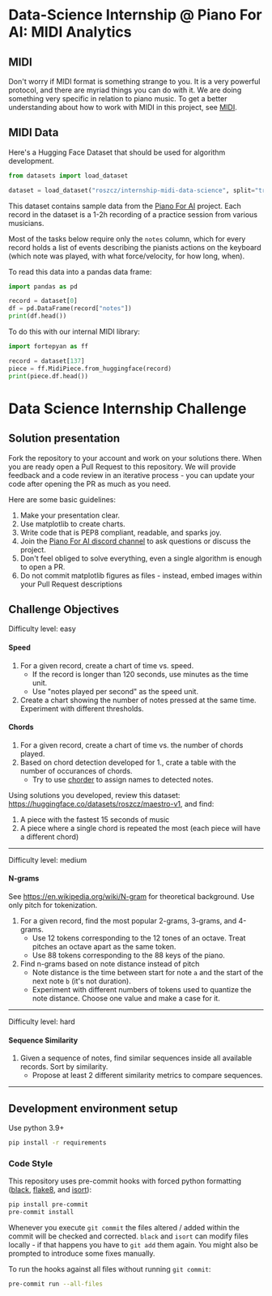 # Data-Science Internship @ Piano For AI: MIDI Analytics

## MIDI

Don't worry if MIDI format is something strange to you. It is a very powerful protocol, and there are myriad
things you can do with it. We are doing something very specific in relation to piano music. To get a better
understanding about how to work with MIDI in this project, see [MIDI](./MIDI.md).

## MIDI Data

Here's a Hugging Face Dataset that should be used for algorithm development.

```python
from datasets import load_dataset

dataset = load_dataset("roszcz/internship-midi-data-science", split="train")
```

This dataset contains sample data from the [Piano For AI](https://pianofor.ai) project.
Each record in the dataset is a 1-2h recording of a practice session from various musicians.

Most of the tasks below require only the `notes` column, which for every record holds a list of events describing the pianists
actions on the keyboard (which note was played, with what force/velocity, for how long, when).

To read this data into a pandas data frame:

```python
import pandas as pd

record = dataset[0]
df = pd.DataFrame(record["notes"])
print(df.head())
```

To do this with our internal MIDI library:

```python
import fortepyan as ff

record = dataset[137]
piece = ff.MidiPiece.from_huggingface(record)
print(piece.df.head())
```

# Data Science Internship Challenge

## Solution presentation

Fork the repository to your account and work on your solutions there. When you are ready open a Pull Request to this repository.
We will provide feedback and a code review in an iterative process - you can update your code after opening the PR as much as you need.

Here are some basic guidelines:

1. Make your presentation clear.
2. Use matplotlib to create charts.
3. Write code that is PEP8 compliant, readable, and sparks joy.
4. Join the [Piano For AI discord channel](https://discord.gg/67bHMBZTaT) to ask questions or discuss the project.
5. Don't feel obliged to solve everything, even a single algorithm is enough to open a PR.
6. Do not commit matplotlib figures as files - instead, embed images within your Pull Request descriptions

## Challenge Objectives

Difficulty level: easy

#### Speed

1. For a given record, create a chart of time vs. speed.
    - If the record is longer than 120 seconds, use minutes as the time unit.
    - Use "notes played per second" as the speed unit.
2. Create a chart showing the number of notes pressed at the same time. Experiment with different thresholds.

#### Chords

1. For a given record, create a chart of time vs. the number of chords played.
2. Based on chord detection developed for 1., crate a table with the number of occurances of chords.
    - Try to use [chorder](https://github.com/joshuachang2311/chorder) to assign names to detected notes.

Using solutions you developed, review this dataset: https://huggingface.co/datasets/roszcz/maestro-v1, and find:

1. A piece with the fastest 15 seconds of music
2. A piece where a single chord is repeated the most (each piece will have a different chord)

---

Difficulty level: medium

#### N-grams

See https://en.wikipedia.org/wiki/N-gram for theoretical background. Use only pitch for tokenization.

1. For a given record, find the most popular 2-grams, 3-grams, and 4-grams.
    - Use 12 tokens corresponding to the 12 tones of an octave. Treat pitches an octave apart as the same token.
    - Use 88 tokens corresponding to the 88 keys of the piano.
2. Find n-grams based on note distance instead of pitch
    - Note distance is the time between start for note `a` and the start of the next note `b` (it's not duration).
    - Experiment with different numbers of tokens used to quantize the note distance. Choose one value and make a case for it.

---

Difficulty level: hard

#### Sequence Similarity

1. Given a sequence of notes, find similar sequences inside all available records. Sort by similarity.
    - Propose at least 2 different similarity metrics to compare sequences.

---

## Development environment setup

Use python 3.9+

```sh
pip install -r requirements
```

### Code Style

This repository uses pre-commit hooks with forced python formatting ([black](https://github.com/psf/black),
[flake8](https://flake8.pycqa.org/en/latest/), and [isort](https://pycqa.github.io/isort/)):

```sh
pip install pre-commit
pre-commit install
```

Whenever you execute `git commit` the files altered / added within the commit will be checked and corrected.
`black` and `isort` can modify files locally - if that happens you have to `git add` them again.
You might also be prompted to introduce some fixes manually.

To run the hooks against all files without running `git commit`:

```sh
pre-commit run --all-files
```
